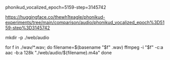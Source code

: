 
phonikud_vocalized_epoch=5159-step=3145742



https://huggingface.co/thewh1teagle/phonikud-experiments/tree/main/comparison/audio/phonikud_vocalized_epoch%3D5159-step%3D3145742


mkdir -p ./web/audio

for f in ./wav/*.wav; do
  filename=$(basename "$f" .wav)
  ffmpeg -i "$f" -c:a aac -b:a 128k "./web/audio/${filename}.m4a"
done
